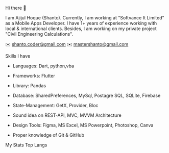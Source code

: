 Hi there 👋

I am Ajijul Hoque (Shanto). Currently, 
I am working at "Softvance It Limited" as a Mobile Apps Developer. 
I have 1+ years of experience working with local & international clients.
Besides, I am working on my private project "Civil Engineering Calculations".

✉️ shanto.coder@gmail.com
✉️ mastershanto@gmail.com


        
Skills I have
* Languages: Dart, python,vba

* Frameworks: Flutter

* Library: Pandas

* Database: SharedPreferences, MySql, Postagre SQL, SQLite, Firebase

* State-Management: GetX, Provider, Bloc

* Sound idea on REST-API, MVC, MVVM Architecture

* Design Tools:  Figma, MS Excel, MS Powerpoint, Photoshop, Canva

* Proper knowledge of Git & GitHub

                                         
                                         
My Stats
Top Langs
